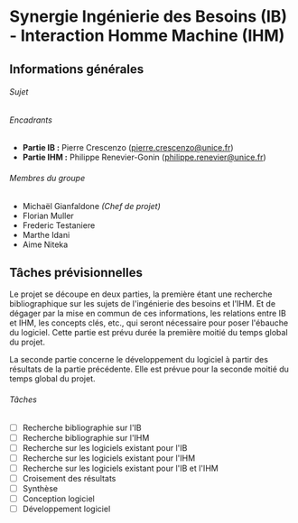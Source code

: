 # Synergie Ingénierie des Besoins (IB) - Interaction Homme Machine (IHM)

## Informations générales

###### Sujet



###### Encadrants

- **Partie IB :** Pierre Crescenzo (pierre.crescenzo@unice.fr)
- **Partie IHM :** Philippe Renevier-Gonin (philippe.renevier@unice.fr)

###### Membres du groupe

- Michaël Gianfaldone *(Chef de projet)*
- Florian Muller
- Frederic Testaniere
- Marthe Idani
- Aime Niteka

## Tâches prévisionnelles

Le projet se découpe en deux parties, la première étant une recherche bibliographique sur les sujets de l'ingénierie des besoins et l'IHM. Et de dégager par la mise en commun de ces informations, les relations entre IB et IHM, les concepts clés, etc., qui seront nécessaire pour poser l'ébauche du logiciel. Cette partie est prévu durée la première moitié du temps global du projet.

La seconde partie concerne le développement du logiciel à partir des résultats de la partie précédente. Elle est prévue pour la seconde moitié du temps global du projet.


###### Tâches
- [ ] Recherche bibliographie sur l'IB
- [ ] Recherche bibliographie sur l'IHM
- [ ] Recherche sur les logiciels existant pour l'IB
- [ ] Recherche sur les logiciels existant pour l'IHM
- [ ] Recherche sur les logiciels existant pour l'IB et l'IHM
- [ ] Croisement des résultats
- [ ] Synthèse
- [ ] Conception logiciel
- [ ] Développement logiciel
